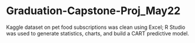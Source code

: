 # Graduation-Capstone-Proj_May22
Kaggle dataset on pet food subscriptions was clean using Excel; R Studio was used to generate statistics, charts, and build a CART predictive model.  
